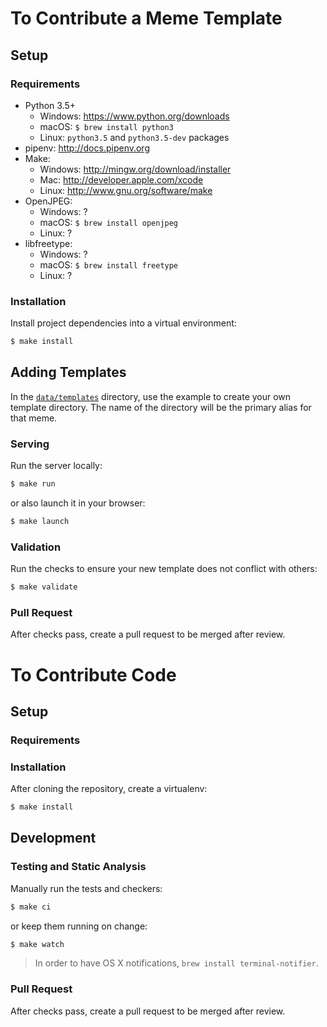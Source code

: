 # To Contribute a Meme Template

## Setup

### Requirements

* Python 3.5+
    * Windows: https://www.python.org/downloads
    * macOS: `$ brew install python3`
    * Linux: `python3.5` and `python3.5-dev` packages
* pipenv: http://docs.pipenv.org
* Make:
    * Windows: http://mingw.org/download/installer
    * Mac: http://developer.apple.com/xcode
    * Linux: http://www.gnu.org/software/make
* OpenJPEG:
    * Windows: ?
    * macOS: `$ brew install openjpeg`
    * Linux: ?
* libfreetype:
    * Windows: ?
    * macOS: `$ brew install freetype`
    * Linux: ?

### Installation

Install project dependencies into a virtual environment:

```sh
$ make install
```

## Adding Templates

In the [`data/templates`](data/templates) directory, use the example to create your own template directory. The name of the directory will be the primary alias for that meme.

### Serving

Run the server locally:

```sh
$ make run
```

or also launch it in your browser:

```sh
$ make launch
```

### Validation

Run the checks to ensure your new template does not conflict with others:

```sh
$ make validate
```

### Pull Request

After checks pass, create a pull request to be merged after review.

# To Contribute Code

## Setup

### Requirements

### Installation

After cloning the repository, create a virtualenv:

```sh
$ make install
```

## Development

### Testing and Static Analysis

Manually run the tests and checkers:

```sh
$ make ci
```

or keep them running on change:

```sh
$ make watch
```

> In order to have OS X notifications, `brew install terminal-notifier`.

### Pull Request

After checks pass, create a pull request to be merged after review.
